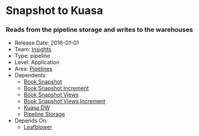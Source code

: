 # Snapshot to Kuasa
### Reads from the pipeline storage and writes to the warehouses
* Release Date: 2016-01-01
* Team: [Insights](../teams/insights.md)
* Type: pipeline
* Level: Application
* Area: [Pipelines](../areas/pipelines.png)
* Dependents:
  * [Book Snapshot](book-snapshot.md)
  * [Book Snapshot Increment](book-snapshot-increment.md)
  * [Book Snapshot Views](book-snapshot-views.md)
  * [Book Snapshot Views Increment](book-snapshot-views-increment.md)
  * [Kuasa DW](kuasa-dw.md)
  * [Pipeline Storage](pipeline-storage.md)
* Depends On:
  * [Leafblower](leafblower.md)
